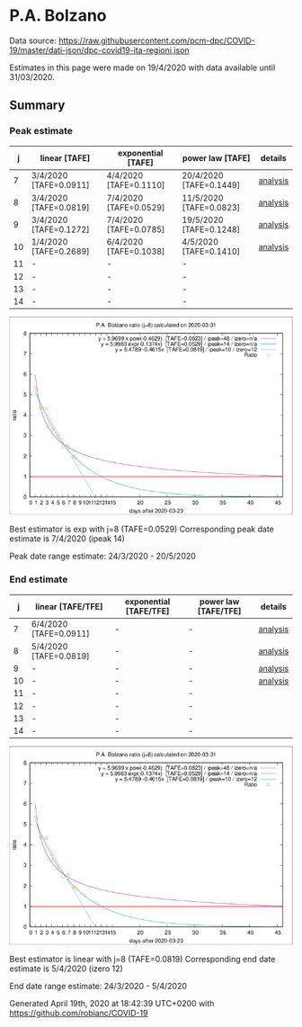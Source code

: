 # P.A. Bolzano


Data source: https://raw.githubusercontent.com/pcm-dpc/COVID-19/master/dati-json/dpc-covid19-ita-regioni.json

Estimates in this page were made on 19/4/2020 with data available until 31/03/2020.


## Summary 

### Peak estimate 
|j|linear [TAFE]|exponential [TAFE]|power law [TAFE]|details|
|---|----|-----------|---------|-------|
|7|3/4/2020 [TAFE=0.0911]|4/4/2020 [TAFE=0.1110]|20/4/2020 [TAFE=0.1449]|[analysis](COVID-19_p.a._bolzano_j7_2020-03-31.md)|
|8|3/4/2020 [TAFE=0.0819]|7/4/2020 [TAFE=0.0529]|11/5/2020 [TAFE=0.0823]|[analysis](COVID-19_p.a._bolzano_j8_2020-03-31.md)|
|9|3/4/2020 [TAFE=0.1272]|7/4/2020 [TAFE=0.0785]|19/5/2020 [TAFE=0.1248]|[analysis](COVID-19_p.a._bolzano_j9_2020-03-31.md)|
|10|1/4/2020 [TAFE=0.2689]|6/4/2020 [TAFE=0.1038]|4/5/2020 [TAFE=0.1410]|[analysis](COVID-19_p.a._bolzano_j10_2020-03-31.md)|
|11|-|-|-||
|12|-|-|-||
|13|-|-|-||
|14|-|-|-||

![best peak estimate](COVID-19_p.a._bolzano_j8_2020-03-31.png)

Best estimator is exp with j=8 (TAFE=0.0529)
Corresponding peak date estimate is 7/4/2020 (ipeak 14)


Peak date range estimate: 24/3/2020 - 20/5/2020

### End estimate 
|j|linear [TAFE/TFE]|exponential [TAFE/TFE]|power law [TAFE/TFE]|details|
|---|----|-----------|---------|-------|
|7|6/4/2020 [TAFE=0.0911]|-|-|[analysis](COVID-19_p.a._bolzano_j7_2020-03-31.md)|
|8|5/4/2020 [TAFE=0.0819]|-|-|[analysis](COVID-19_p.a._bolzano_j8_2020-03-31.md)|
|9|-|-|-|[analysis](COVID-19_p.a._bolzano_j9_2020-03-31.md)|
|10|-|-|-|[analysis](COVID-19_p.a._bolzano_j10_2020-03-31.md)|
|11|-|-|-||
|12|-|-|-||
|13|-|-|-||
|14|-|-|-||

![best zero estimate](COVID-19_p.a._bolzano_j8_2020-03-31.png)

Best estimator is linear with j=8 (TAFE=0.0819)
Corresponding end date estimate is 5/4/2020 (izero 12)


End date range estimate: 24/3/2020 - 5/4/2020

Generated April 19th, 2020 at 18:42:39 UTC+0200 with https://github.com/robianc/COVID-19
